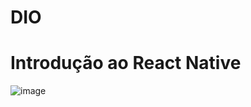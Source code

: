 # DIO
# Introdução ao React Native
![image](https://github.com/GilvaniaMoreira/https---github.com-GilvaniaMoreira-dio01/blob/master/Screenshot.png)
